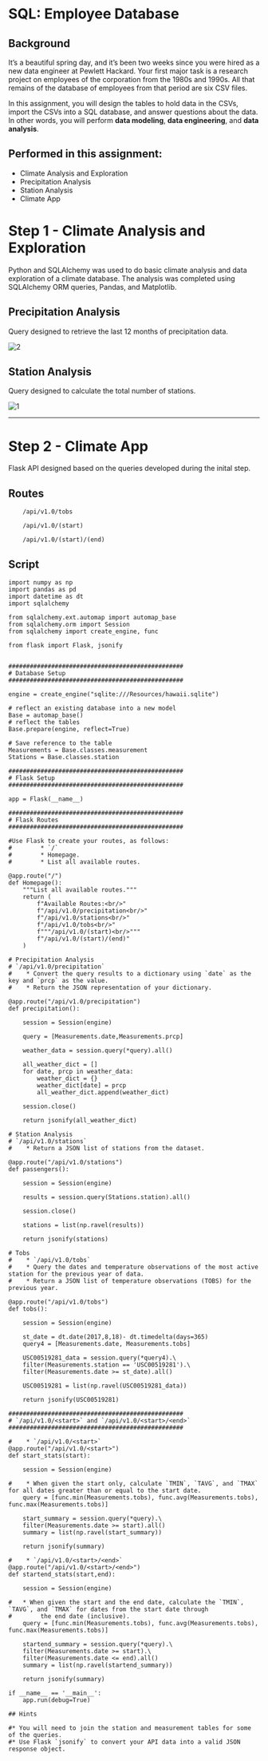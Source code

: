 # SQL: Employee Database

## Background

It’s a beautiful spring day, and it’s been two weeks since you were hired as a new data engineer at Pewlett Hackard. Your first major task is a research project on employees of the corporation from the 1980s and 1990s. All that remains of the database of employees from that period are six CSV files.

In this assignment, you will design the tables to hold data in the CSVs, import the CSVs into a SQL database, and answer questions about the data. In other words, you will perform **data modeling**, **data engineering**, and **data analysis**.

## Performed in this assignment:

 - Climate Analysis and Exploration
 - Precipitation Analysis
 - Station Analysis
 - Climate App

# Step 1 - Climate Analysis and Exploration

Python and SQLAlchemy was used to do basic climate analysis and data exploration of a climate database. The analysis was completed using SQLAlchemy ORM queries, Pandas, and Matplotlib.

## Precipitation Analysis

Query designed to retrieve the last 12 months of precipitation data.

![2](https://user-images.githubusercontent.com/108673720/193393180-056dc960-7906-4309-9dba-cdc0956bffde.png)

## Station Analysis

Query designed to calculate the total number of stations.

![1](https://user-images.githubusercontent.com/108673720/193393205-3ad2aae7-1197-4826-9abc-dd0270df49c5.png)

- - -

# Step 2 - Climate App

Flask API designed based on the queries developed during the inital step.

## Routes
```
    /api/v1.0/tobs
    
    /api/v1.0/(start)
    
    /api/v1.0/(start)/(end)
```

## Script
```
import numpy as np
import pandas as pd
import datetime as dt
import sqlalchemy

from sqlalchemy.ext.automap import automap_base
from sqlalchemy.orm import Session
from sqlalchemy import create_engine, func

from flask import Flask, jsonify


#################################################
# Database Setup
#################################################

engine = create_engine("sqlite:///Resources/hawaii.sqlite")

# reflect an existing database into a new model
Base = automap_base()
# reflect the tables
Base.prepare(engine, reflect=True)

# Save reference to the table
Measurements = Base.classes.measurement
Stations = Base.classes.station

#################################################
# Flask Setup
#################################################

app = Flask(__name__)

#################################################
# Flask Routes
#################################################

#Use Flask to create your routes, as follows:
#        * `/`
#        * Homepage.
#        * List all available routes.

@app.route("/")
def Homepage():
    """List all available routes."""
    return (
        f"Available Routes:<br/>"
        f"/api/v1.0/precipitation<br/>"
        f"/api/v1.0/stations<br/>"
        f"/api/v1.0/tobs<br/>"
        f"""/api/v1.0/(start)<br/>"""
        f"/api/v1.0/(start)/(end)"
    )

# Precipitation Analysis
# `/api/v1.0/precipitation`
#    * Convert the query results to a dictionary using `date` as the key and `prcp` as the value.
#    * Return the JSON representation of your dictionary.

@app.route("/api/v1.0/precipitation")
def precipitation():
    
    session = Session(engine)

    query = [Measurements.date,Measurements.prcp]
    
    weather_data = session.query(*query).all()
    
    all_weather_dict = []
    for date, prcp in weather_data:
        weather_dict = {}
        weather_dict[date] = prcp
        all_weather_dict.append(weather_dict)

    session.close()

    return jsonify(all_weather_dict)

# Station Analysis
# `/api/v1.0/stations`
#    * Return a JSON list of stations from the dataset.

@app.route("/api/v1.0/stations")
def passengers():
    
    session = Session(engine)

    results = session.query(Stations.station).all()

    session.close()

    stations = list(np.ravel(results))

    return jsonify(stations)

# Tobs
#    * `/api/v1.0/tobs`
#    * Query the dates and temperature observations of the most active station for the previous year of data.
#    * Return a JSON list of temperature observations (TOBS) for the previous year.

@app.route("/api/v1.0/tobs")
def tobs():

    session = Session(engine)

    st_date = dt.date(2017,8,18)- dt.timedelta(days=365)
    query4 = [Measurements.date, Measurements.tobs]

    USC00519281_data = session.query(*query4).\
    filter(Measurements.station == 'USC00519281').\
    filter(Measurements.date >= st_date).all()

    USC00519281 = list(np.ravel(USC00519281_data))

    return jsonify(USC00519281)

#################################################
# `/api/v1.0/<start>` and `/api/v1.0/<start>/<end>`
#################################################

#    * `/api/v1.0/<start>`
@app.route("/api/v1.0/<start>")
def start_stats(start):

    session = Session(engine)
    
#    * When given the start only, calculate `TMIN`, `TAVG`, and `TMAX` for all dates greater than or equal to the start date.
    query = [func.min(Measurements.tobs), func.avg(Measurements.tobs), func.max(Measurements.tobs)]

    start_summary = session.query(*query).\
    filter(Measurements.date >= start).all()
    summary = list(np.ravel(start_summary))
    
    return jsonify(summary)

#    * `/api/v1.0/<start>/<end>`    
@app.route("/api/v1.0/<start>/<end>")
def startend_stats(start,end):

    session = Session(engine)

#   * When given the start and the end date, calculate the `TMIN`, `TAVG`, and `TMAX` for dates from the start date through 
#        the end date (inclusive).
    query = [func.min(Measurements.tobs), func.avg(Measurements.tobs), func.max(Measurements.tobs)]

    startend_summary = session.query(*query).\
    filter(Measurements.date >= start).\
    filter(Measurements.date <= end).all()
    summary = list(np.ravel(startend_summary))
    
    return jsonify(summary)

if __name__ == '__main__':
    app.run(debug=True)

## Hints

#* You will need to join the station and measurement tables for some of the queries.
#* Use Flask `jsonify` to convert your API data into a valid JSON response object.
```
